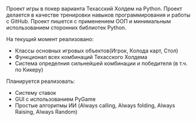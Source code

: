 Проект игры в покер варианта Техасский Холдем на Python. Проект делается в качестве тренировки навыков программирования и работы с GitHub.
Проект пишется с применением ООП и минимальным использованием сторонних библиотек Python.

На текущий момент реализовано:
- Классы основных игровых объектов(Игрок, Колода карт, Стол)
- Функционал всех комбинаций Техасского Холдема
- Система определния сильнейшей комбинации и победителя (в т.ч. по Кикеру)

Планируется реализовать:
- Систему ставок
- GUI с использованием PyGame
- Простые алгоритмы ИИ (Always calling, Always folding, Always Raising, Always Random)
